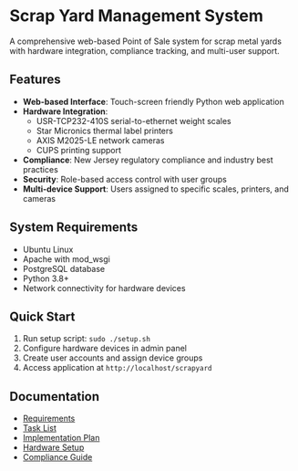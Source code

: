 # Scrap Yard Management System

A comprehensive web-based Point of Sale system for scrap metal yards with hardware integration, compliance tracking, and multi-user support.

## Features

- **Web-based Interface**: Touch-screen friendly Python web application
- **Hardware Integration**: 
  - USR-TCP232-410S serial-to-ethernet weight scales
  - Star Micronics thermal label printers
  - AXIS M2025-LE network cameras
  - CUPS printing support
- **Compliance**: New Jersey regulatory compliance and industry best practices
- **Security**: Role-based access control with user groups
- **Multi-device Support**: Users assigned to specific scales, printers, and cameras

## System Requirements

- Ubuntu Linux
- Apache with mod_wsgi
- PostgreSQL database
- Python 3.8+
- Network connectivity for hardware devices

## Quick Start

1. Run setup script: `sudo ./setup.sh`
2. Configure hardware devices in admin panel
3. Create user accounts and assign device groups
4. Access application at `http://localhost/scrapyard`

## Documentation

- [Requirements](docs/REQUIREMENTS.md)
- [Task List](docs/TASKS.md)
- [Implementation Plan](docs/IMPLEMENTATION.md)
- [Hardware Setup](docs/HARDWARE.md)
- [Compliance Guide](docs/COMPLIANCE.md)